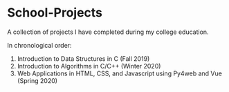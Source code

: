 # School-Projects
A collection of projects I have completed during my college education.

In chronological order: 
1. Introduction to Data Structures in C (Fall 2019)
2. Introduction to Algorithms in C/C++ (Winter 2020)
3. Web Applications in HTML, CSS, and Javascript using Py4web and Vue (Spring 2020)
